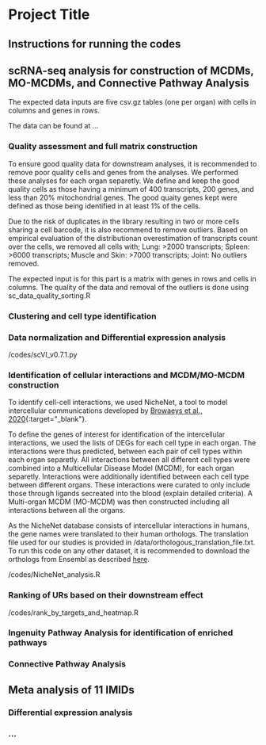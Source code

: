 # Project Title

## Instructions for running the codes

## scRNA-seq analysis for construction of MCDMs, MO-MCDMs, and Connective Pathway Analysis

The expected data inputs are five csv.gz tables (one per organ) with cells in columns and genes in rows. 

The data can be found at ...

### Quality assessment and full matrix construction

To ensure good quality data for downstream analyses, it is recommended to remove poor quality cells and genes from the analyses.
We performed these analyses for each organ separetly. 
We define and keep the good quality cells as those having a minimum of 400 transcripts, 200 genes, and less than 20% mitochondrial genes. 
The good quaity genes kept were defined as those being identified in at least 1% of the cells. 

Due to the risk of duplicates in the library resulting in two or more cells sharing a cell barcode, it is also recommend to remove outliers.
Based on empirical evaluation of the distributionan overestimation of transcripts count over the cells, we removed all cells with; 
Lung: >2000 transcripts; Spleen: >6000 transcripts; Muscle and Skin: >7000 transcripts; Joint: No outliers removed.

The expected input is for this part is a matrix with genes in rows and cells in columns. 
The quality of the data and removal of the outliers is done using sc_data_quality_sorting.R

### Clustering and cell type identification

### Data normalization and Differential expression analysis

/codes/scVI_v0.7.1.py

### Identification of cellular interactions and MCDM/MO-MCDM construction

To identify cell-cell interactions, we used NicheNet, a tool to model intercellular communications 
developed by [Browaeys et al., 2020](https://doi.org/10.1038/s41592-019-0667-5){:target="_blank"}.

To define the genes of interest for identification of the intercellular interactions, we used the lists of DEGs for each cell type in each organ. 
The interactions were thus predicted, between each pair of cell types within each organ separetly. 
All interactions between all different cell types were combined into a Multicellular Disease Model (MCDM), for each organ separetly. 
Interactions were additionally identified between each cell type between different organs. These interactions were curated to only include those 
through ligands secreated into the blood (explain detailed criteria). A Multi-organ MCDM (MO-MCDM) was then constructed including all interactions 
between all the organs. 

As the NicheNet database consists of intercellular interactions in humans, the gene names were translated to their human orthologs. 
The translation file used for our studies is provided in /data/orthologous_translation_file.txt. 
To run this code on any other dataset, it is recommended to download the orthologs from Ensembl as described [here](https://www.ensembl.info/2009/01/21/how-to-get-all-the-orthologous-genes-between-two-species/).

/codes/NicheNet_analysis.R

### Ranking of URs based on their downstream effect

/codes/rank_by_targets_and_heatmap.R

### Ingenuity Pathway Analysis for identification of enriched pathways

### Connective Pathway Analysis

## Meta analysis of 11 IMIDs

### Differential expression analysis

### ...
